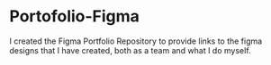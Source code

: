 # Portofolio-Figma
I created the Figma Portfolio Repository to provide links to the figma designs that I have created, both as a team and what I do myself.
